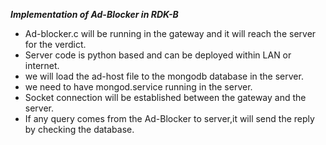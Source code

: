 ***Implementation of Ad-Blocker in RDK-B***
* Ad-blocker.c will be running in the gateway and it will reach the server for the verdict.
* Server code is python based and can be deployed within LAN or internet.
* we will load the ad-host file to the mongodb database in the server.
* we need to have mongod.service running in the server.
* Socket connection will be established between the gateway and the server.
* If any query comes from the Ad-Blocker to server,it will send the reply by checking the database.
